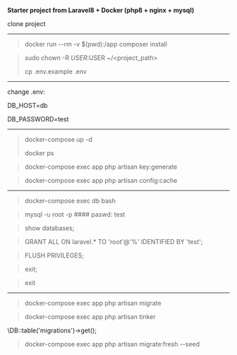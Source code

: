 <p>
<b>Starter project from Laravel8 + Docker (php8 + nginx + mysql)</b>

clone project
**********
>docker run --rm -v $(pwd):/app composer install

>sudo chown -R $USER:$USER ~/<project_path>
>
> cp .env.example .env
*********
change .env:

DB_HOST=db

DB_PASSWORD=test
**********************

>docker-compose up -d
>
>docker ps

>docker-compose exec app php artisan key:generate

>docker-compose exec app php artisan config:cache
***********

>docker-compose exec db bash

>mysql -u root -p #### paswd: test

>show databases;

>GRANT ALL ON laravel.* TO 'root'@'%' IDENTIFIED BY 'test';

>FLUSH PRIVILEGES;

>exit;

>exit
********


>docker-compose exec app php artisan migrate

>docker-compose exec app php artisan tinker

\DB::table('migrations')->get();
</p>

>docker-compose exec app php artisan migrate:fresh --seed


